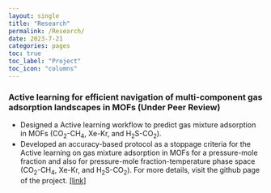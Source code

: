 ```yaml
---
layout: single
title: "Research"
permalink: /Research/
date: 2023-7-21
categories: pages
toc: true
toc_label: "Project"
toc_icon: "columns"
---
```

### Active learning for efficient navigation of multi-component gas adsorption landscapes in MOFs (Under Peer Review)
* Designed a Active learning workflow to predict gas mixture adsorption in MOFs (CO<sub>2</sub>-CH<sub>4</sub>, Xe-Kr, and H<sub>2</sub>S-CO<sub>2</sub>).
* Developed an accuracy-based protocol as a stoppage criteria for the Active learning on gas mixture
adsorption in MOFs for a pressure-mole fraction and also for pressure-mole fraction-temperature phase
space (CO<sub>2</sub>-CH<sub>4</sub>, Xe-Kr, and H<sub>2</sub>S-CO<sub>2</sub>). For more details, visit the github page of the project.
[[link]](https://github.com/mukherjee07/Active-Learning-for-multicomponent-adsorption-in-a-MOF/tree/main/)
